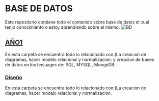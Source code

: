 #  BASE DE DATOS 

Este repositorio contiene todo el contenido sobre base de datos el cual tenjo conocimiento o estoy aprendiendo sobre el mismo.
![BD](https://www.hn.cl/wp-content/uploads/2020/11/BDM-1.png)

  ## [ AÑO1 ](https://github.com/teljoa/Base-de-datos/tree/main/A%C3%B1o1)
   En esta carpeta se encuentra todo lo relacionado con:(La creacion de diagramas, hacer modelo relacional y normalizacion; y creacion de bases de datos en los lenjuages de: SQL, MYSQL, MongoDB.
   
 ### [ Diseño ](https://github.com/teljoa/Base-de-datos/tree/main/A%C3%B1o1/Dise%C3%B1o)
   En esta carpeta se encuentra todo lo relacionado con:(La creacion de diagramas, hacer modelo relacional y normalizacion.
